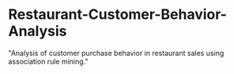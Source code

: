# Restaurant-Customer-Behavior-Analysis
"Analysis of customer purchase behavior in restaurant sales using association rule mining."
